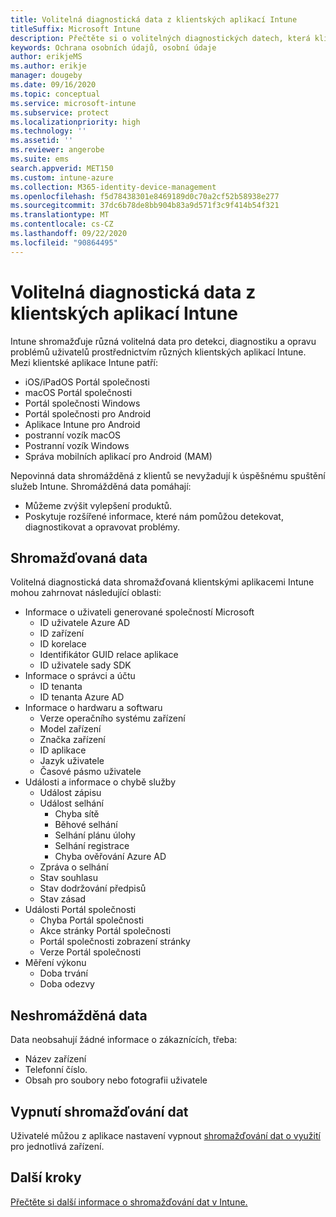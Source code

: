 ```yaml
---
title: Volitelná diagnostická data z klientských aplikací Intune
titleSuffix: Microsoft Intune
description: Přečtěte si o volitelných diagnostických datech, která klientské aplikace Intune shromažďují.
keywords: Ochrana osobních údajů, osobní údaje
author: erikjeMS
ms.author: erikje
manager: dougeby
ms.date: 09/16/2020
ms.topic: conceptual
ms.service: microsoft-intune
ms.subservice: protect
ms.localizationpriority: high
ms.technology: ''
ms.assetid: ''
ms.reviewer: angerobe
ms.suite: ems
search.appverid: MET150
ms.custom: intune-azure
ms.collection: M365-identity-device-management
ms.openlocfilehash: f5d78438301e8469189d0c70a2cf52b58938e277
ms.sourcegitcommit: 37dc6b78de8bb904b83a9d571f3c9f414b54f321
ms.translationtype: MT
ms.contentlocale: cs-CZ
ms.lasthandoff: 09/22/2020
ms.locfileid: "90864495"
---
```

# <a name="optional-diagnostic-data-from-intune-client-apps"></a>Volitelná diagnostická data z klientských aplikací Intune

Intune shromažďuje různá volitelná data pro detekci, diagnostiku a opravu problémů uživatelů prostřednictvím různých klientských aplikací Intune. Mezi klientské aplikace Intune patří:
- iOS/iPadOS Portál společnosti
- macOS Portál společnosti
- Portál společnosti Windows
- Portál společnosti pro Android
- Aplikace Intune pro Android
- postranní vozík macOS
- Postranní vozík Windows
- Správa mobilních aplikací pro Android (MAM)

Nepovinná data shromážděná z klientů se nevyžadují k úspěšnému spuštění služeb Intune. Shromážděná data pomáhají:
- Můžeme zvýšit vylepšení produktů.
- Poskytuje rozšířené informace, které nám pomůžou detekovat, diagnostikovat a opravovat problémy.

## <a name="data-collected"></a>Shromažďovaná data

Volitelná diagnostická data shromažďovaná klientskými aplikacemi Intune mohou zahrnovat následující oblasti:

- Informace o uživateli generované společností Microsoft
    - ID uživatele Azure AD
    - ID zařízení
    - ID korelace
    - Identifikátor GUID relace aplikace
    - ID uživatele sady SDK
- Informace o správci a účtu
    - ID tenanta
    - ID tenanta Azure AD
- Informace o hardwaru a softwaru
    - Verze operačního systému zařízení
    - Model zařízení
    - Značka zařízení
    - ID aplikace
    - Jazyk uživatele
    - Časové pásmo uživatele
- Události a informace o chybě služby
    - Událost zápisu
    - Událost selhání
        - Chyba sítě
        - Běhové selhání
        - Selhání plánu úlohy
        - Selhání registrace
        - Chyba ověřování Azure AD
    - Zpráva o selhání
    - Stav souhlasu
    - Stav dodržování předpisů
    - Stav zásad
- Události Portál společnosti
    - Chyba Portál společnosti
    - Akce stránky Portál společnosti
    - Portál společnosti zobrazení stránky
    - Verze Portál společnosti
- Měření výkonu
    - Doba trvání
    - Doba odezvy
 
## <a name="data-not-collected"></a>Neshromážděná data
Data neobsahují žádné informace o zákaznících, třeba:
- Název zařízení
- Telefonní číslo.
- Obsah pro soubory nebo fotografii uživatele

## <a name="turn-off-data-collection"></a>Vypnutí shromažďování dat
Uživatelé můžou z aplikace nastavení vypnout [shromažďování dat o využití](https://docs.microsoft.com/mem/intune/user-help/turn-off-microsoft-usage-data-collection-android) pro jednotlivá zařízení.


## <a name="next-steps"></a>Další kroky

[Přečtěte si další informace o shromažďování dat v Intune.](privacy-data-collect.md)



